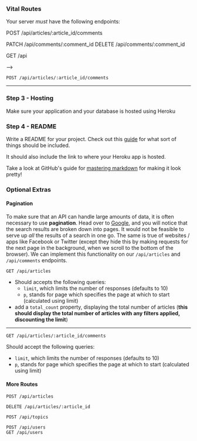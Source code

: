<!-- # Northcoders News API

## Background

We will be building the API to use in the Northcoders News Sprint during the Front End block of the course.

Our database will be PSQL, and you will interact with it using [Knex](https://knexjs.org).

## Step 1 - Setting Up the Project

We can use a project generator from `npm` to create some boilerplate code for our application.

[Yo](https://www.npmjs.com/package/yo) is a framework for creating project generators, so we will need to install it, as well as the specific project generator we want to use: [Knexpress](https://www.npmjs.com/package/generator-knexpress).

```bash
npm i -g yo generator-knexpress
```

Once installed, we can run the generator with `yo` to create the project:

```bash
yo knexpress
```

After generating the project, familiarise yourself with the structure and scripts available. Then, copy the data from this repository over the appropriate place in your project.

## Step 2 - Seeding

Data has been provided for both testing and development environments so you will need to write a seed function to insert the appropriate data into your database. You should think about how you will write your seed file to use either test data or dev data depending on the environment that you're running in.

You should have separate tables for topics, articles, users and comments, and you will need to think carefully about the order in which you seed your data.

-   Each topic should have:

    -   `slug` field which is a unique string that acts as the table's primary key
    -   `description` field which is a string giving a brief description of a given topic

-   Each user should have:

    -   `username` which is the primary key & unique
    -   `avatar_url`
    -   `name`

-   Each article should have:

    -   `article_id` which is the primary key
    -   `title`
    -   `body`
    -   `votes` defaults to 0
    -   `topic` field which references the slug in the topics table
    -   `author` field that references a user's primary key (username)
    -   `created_at` defaults to the current date

-   Each comment should have:

    -   `comment_id` which is the primary key
    -   `author` field that references a user's primary key (username)
    -   `article_id` field that references an article's primary key
    -   `votes` defaults to 0
    -   `created_at` defaults to the current date
    -   `body`

-   **NOTE:** psql expects `Date` types to be in a date format - not a timestamp! However, you can easily **turn a timestamp into a date using JS**...

---

## Step 3 - Building Endpoints

-   Use proper project configuration from the offset, being sure to treat development and test differently.
-   Test each route **as you go**, checking both successful requests and the variety of errors you could expect to encounter.
-   After taking the happy path when testing a route, think about how a client could make it go wrong. Add a test for that situation, then error handling to deal with it gracefully.
-   **HINT**: You will need to take advantage of knex migrations in order to efficiently test your application.

--- -->

### Vital Routes

Your server _must_ have the following endpoints:

<!-- ```http
GET /api/topics

GET /api/articles

GET /api/articles/:article_id -->
<!-- PATCH /api/articles/:article_id -->

<!-- GET /api/articles/:article_id/comments -->

POST /api/articles/:article_id/comments

PATCH /api/comments/:comment_id
DELETE /api/comments/:comment_id

<!-- GET /api/users/:username -->

GET /api

<!-- ```

---

<!-- ### Route Requirements

_**All of your endpoints should send the below responses in an object, with a key name of what it is that being sent. E.g.**_

```json
{
	"topics": [
		{
			"description": "Code is love, code is life",
			"slug": "coding"
		},
		{
			"description": "FOOTIE!",
			"slug": "football"
		},
		{
			"description": "Hey good looking, what you got cooking?",
			"slug": "cooking"
		}
	]
}
```

--- -->

<!-- ```http
GET /api/topics
```

#### Responds with

-   an array of topic objects, each of which should have the following properties:
    -   `slug`
    -   `description`

--- --> -->
<!--
```http
GET /api/articles
``` -->

<!-- #### Responds with

-   an `articles` array of article objects, each of which should have the following properties:
    -   `author` which is the `username` from the users table
    -   `title`
    -   `article_id`
    -   `topic`
    -   `created_at`
    -   `votes`
    -   `comment_count` which is the total count of all the comments with this article_id - you should make use of knex queries in order to achieve this -->
<!--
#### Should accept queries

-   `author`, which filters the articles by the username value specified in the query
-   `topic`, which filters the articles by the topic value specified in the query
-   `sort_by`, which sorts the articles by any valid column (defaults to date)
-   `order`, which can be set to `asc` or `desc` for ascending or descending (defaults to descending)

--- -->

<!-- ```http
GET /api/articles/:article_id
```

#### Responds with

-   an article object, which should have the following properties:
    -   `author` which is the `username` from the users table
    -   `title`
    -   `article_id`
    -   `body`
    -   `topic`
    -   `created_at`
    -   `votes`
    -   `comment_count` which is the total count of all the comments with this article_id - you should make use of knex queries in order to achieve this

--- -->

<!-- ```http
PATCH /api/articles/:article_id
```

#### Request body accepts

-   an object in the form `{ inc_votes: newVote }`

    -   `newVote` will indicate how much the `votes` property in the database should be updated by

    e.g.

    `{ inc_votes : 1 }` would increment the current article's vote property by 1

    `{ inc_votes : -100 }` would decrement the current article's vote property by 100

#### Responds with

-   the updated article

---

```http
GET /api/articles/:article_id/comments
```

#### Responds with

-   an array of comments for the given `article_id` of which each comment should have the following properties:
    -   `comment_id`
    -   `votes`
    -   `created_at`
    -   `author` which is the `username` from the users table
    -   `body`

#### Accepts queries

-   `sort_by`, which sorts the articles by any valid column (defaults to created_at)
-   `order`, which can be set to `asc` or `desc` for ascending or descending (defaults to descending)

 -->

```http
POST /api/articles/:article_id/comments
```

<!-- #### Request body accepts

-   an object with the following properties:
    -   `username`
    -   `body`

#### Responds with

-   the posted comment

---

```http
PATCH /api/comments/:comment_id
``` -->
<!--
#### Request body accepts

-   an object in the form `{ inc_votes: newVote }`

    -   `newVote` will indicate how much the `votes` property in the database should be updated by

    e.g.

    `{ inc_votes : 1 }` would increment the current article's vote property by 1

    `{ inc_votes : -1 }` would decrement the current article's vote property by 1

#### Responds with

-   the updated comment

--- -->
<!--
```http
DELETE /api/comments/:comment_id
```

#### Should

-   delete the given comment by `comment_id`

#### Responds with

-   status 204 and no content -->

---

<!-- ```http
GET /api/users/:username
```

#### Responds with

-   a user object which should have the following properties:
    -   `username`
    -   `avatar_url`
    -   `name` -->
<!--
# STOP!

If you have reached this point, let someone on the teaching team know. One of us will be able to take a look at your code and give you some feedback. While we are looking at your code, you can continue with the following:

# Continue...

---

```http
GET /api
```

#### Responds with

-   JSON describing all the available endpoints on your API

--- -->

### Step 3 - Hosting

Make sure your application and your database is hosted using Heroku

### Step 4 - README

Write a README for your project. Check out this [guide](https://gist.github.com/PurpleBooth/109311bb0361f32d87a2) for what sort of things should be included.

It should also include the link to where your Heroku app is hosted.

Take a look at GitHub's guide for [mastering markdown](https://guides.github.com/features/mastering-markdown/) for making it look pretty!

### Optional Extras

#### Pagination

To make sure that an API can handle large amounts of data, it is often necessary to use **pagination**. Head over to [Google](https://www.google.co.uk/search?q=cute+puppies), and you will notice that the search results are broken down into pages. It would not be feasible to serve up _all_ the results of a search in one go. The same is true of websites / apps like Facebook or Twitter (except they hide this by making requests for the next page in the background, when we scroll to the bottom of the browser). We can implement this functionality on our `/api/articles` and `/api/comments` endpoints.

```http
GET /api/articles
```

-   Should accepts the following queries:
    -   `limit`, which limits the number of responses (defaults to 10)
    -   `p`, stands for page which specifies the page at which to start (calculated using limit)
-   add a `total_count` property, displaying the total number of articles (**this should display the total number of articles with any filters applied, discounting the limit**)

---

```http
GET /api/articles/:article_id/comments
```

Should accept the following queries:

-   `limit`, which limits the number of responses (defaults to 10)
-   `p`, stands for page which specifies the page at which to start (calculated using limit)

#### More Routes

```http
POST /api/articles

DELETE /api/articles/:article_id

POST /api/topics

POST /api/users
GET /api/users
```
